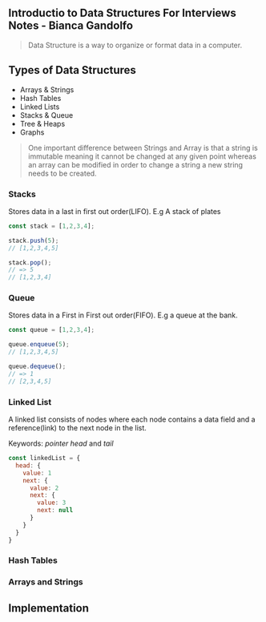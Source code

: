 ## Introductio to Data Structures For Interviews Notes - Bianca Gandolfo

> Data Structure is a way to organize or format data in a computer.

## Types of Data Structures
- Arrays & Strings
- Hash Tables
- Linked Lists
- Stacks & Queue
- Tree & Heaps
- Graphs

> One important difference between Strings and Array is that a string is immutable meaning it cannot be changed at any given point whereas an array can be modified in order to change a string a new string needs to be created.

### Stacks
Stores data in a last in first out order(LIFO). E.g A stack of plates

```js
const stack = [1,2,3,4];

stack.push(5);
// [1,2,3,4,5]

stack.pop();
// => 5
// [1,2,3,4]
```

### Queue
Stores data in a First in First out order(FIFO). E.g a queue at the bank.

```js
const queue = [1,2,3,4];

queue.enqueue(5);
// [1,2,3,4,5]

queue.dequeue();
// => 1
// [2,3,4,5]
```

### Linked List
A linked list consists of nodes where each node contains a data field and a reference(link) to the next node in the list.

Keywords: *pointer* *head* and *tail*

```js
const linkedList = {
  head: {
    value: 1
    next: {
      value: 2
      next: {
        value: 3
        next: null
      }
    }
  }
}
```

### Hash Tables


### Arrays and Strings



## Implementation